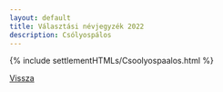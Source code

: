 ```yaml
---
layout: default
title: Választási névjegyzék 2022
description: Csólyospálos
---
```


{% include settlementHTMLs/Csoolyospaalos.html %}

[Vissza](../)